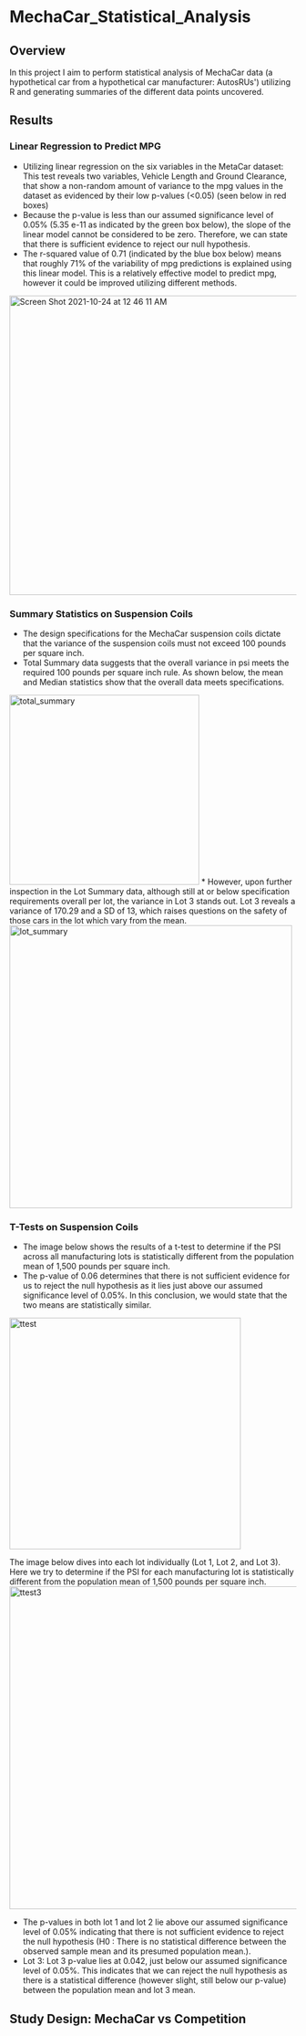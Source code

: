 # MechaCar_Statistical_Analysis
## Overview 
  In this project I aim to perform statistical analysis of MechaCar data (a hypothetical car from a hypothetical car manufacturer: AutosRUs') utilizing R and generating summaries of the different data points uncovered. 
  
## Results
  ### Linear Regression to Predict MPG
  * Utilizing linear regression on the six variables in the MetaCar dataset: This test reveals two variables, Vehicle Length and Ground Clearance, that show a non-random amount of variance to the mpg values in the dataset as evidenced by their low p-values (<0.05) (seen below in red boxes)
  * Because the p-value is less than our assumed significance level of 0.05% (5.35 e-11 as indicated by the green box below), the slope of the linear model cannot be considered to be zero. Therefore, we can state that there is sufficient evidence to reject our null hypothesis.
  * The r-squared value of 0.71 (indicated by the blue box below) means that roughly 71% of the variability of mpg predictions is explained using this linear model. This is a relatively effective model to predict mpg, however it could be improved utilizing different methods.
<img width="525" alt="Screen Shot 2021-10-24 at 12 46 11 AM" src="https://user-images.githubusercontent.com/60943801/138583101-1619b0e5-a335-4ec1-afe9-c4bda19fd994.png">

  ### Summary Statistics on Suspension Coils
  * The design specifications for the MechaCar suspension coils dictate that the variance of the suspension coils must not exceed 100 pounds per square inch. 
  * Total Summary data suggests that the overall variance in psi meets the required 100 pounds per square inch rule. As shown below, the mean and Median statistics show that the overall data meets specifications. 
  <img width="333" alt="total_summary" src="https://user-images.githubusercontent.com/60943801/138583734-1c7887bc-37ac-4e40-9767-a27761bf79a9.png">
  * However, upon further inspection in the Lot Summary data, although still at or below specification requirements overall per lot, the variance in Lot 3 stands out. Lot 3 reveals a variance of 170.29 and a SD of 13, which raises questions on the safety of those cars in the lot which vary from the mean.
  <img width="496" alt="lot_summary" src="https://user-images.githubusercontent.com/60943801/138583748-778b0bdf-9868-46f0-a365-6dc844423f05.png">
  
  ### T-Tests on Suspension Coils
  * The image below shows the results of a t-test to determine if the PSI across all manufacturing lots is statistically different from the population mean of 1,500 pounds per square inch.
  * The p-value of 0.06 determines that there is not sufficient evidence for us to reject the null hypothesis as it lies just above our assumed significance level of 0.05%. In this conclusion, we would state that the two means are statistically similar.
<img width="406" alt="ttest" src="https://user-images.githubusercontent.com/60943801/138584074-0685afe6-a4ee-4fea-bc4b-ce946fbe8c7f.png">
 
 The image below dives into each lot individually (Lot 1, Lot 2, and Lot 3). Here we try to determine if the PSI for each manufacturing lot is statistically different from the population mean of 1,500 pounds per square inch. 
 <img width="566" alt="ttest3" src="https://user-images.githubusercontent.com/60943801/138584255-5d75425e-06ac-436e-94ed-f9d9e86a921f.png">
 * The p-values in both lot 1 and lot 2 lie above our assumed significance level of 0.05% indicating that there is not sufficient evidence to reject the null hypothesis (H0 : There is no statistical difference between the observed sample mean and its presumed population mean.).
 * Lot 3: Lot 3 p-value lies at 0.042, just below our assumed significance level of 0.05%. This indicates that we can reject the null hypothesis as there is a statistical difference (however slight, still below our p-value) between the population mean and lot 3 mean. 


## Study Design: MechaCar vs Competition
